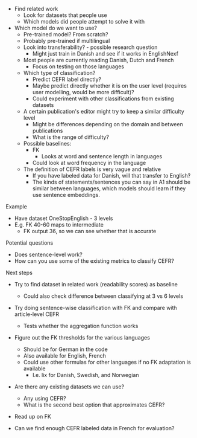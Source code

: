 - Find related work
  - Look for datasets that people use
  - Which models did people attempt to solve it with
- Which model do we want to use?
  - Pre-trained model? From scratch?
  - Probably pre-trained if multilingual
  - Look into transferability? - possible research question
    - Might just train in Danish and see if it works in EnglishNexf
  - Most people are currently reading Danish, Dutch and French
    - Focus on testing on those languages
  - Which type of classification?
    - Predict CEFR label directly?
    - Maybe predict directly whether it is on the user level (requires user modelling, would be more difficult)?
    - Could experiment with other classifications from existing datasets
  - A certain publication's editor might try to keep a similar difficulty level
    - Might be differences depending on the domain and between publications
    - What is the range of difficulty?
  - Possible baselines:
    - FK
      - Looks at word and sentence length in languages
    - Could look at word frequency in the language
  - The definition of CEFR labels is very vague and relative
     - If you have labeled data for Danish, will that transfer to English?
     - The kinds of statements/sentences you can say in A1 should be similar between languages, which models should learn if they use sentence embeddings.

Example

- Have dataset OneStopEnglish - 3 levels
- E.g. FK 40-60 maps to intermediate
  - FK output 36, so we can see whether that is accurate

Potential questions

- Does sentence-level work?
- How can you use some of the existing metrics to classify CEFR?

Next steps

- Try to find dataset in related work (readability scores) as baseline
  - Could also check difference between classifying at 3 vs 6 levels
- Try doing sentence-wise classification with FK and compare with article-level CEFR
  - Tests whether the aggregation function works

- Figure out the FK thresholds for the various languages
  - Should be for German in the code
  - Also available for English, French
  - Could use other formulas for other languages if no FK adaptation is available
    - I.e. lix for Danish, Swedish, and Norwegian

- Are there any existing datasets we can use?
  - Any using CEFR?
  - What is the second best option that approximates CEFR?

- Read up on FK

- Can we find enough CEFR labeled data in French for evaluation?